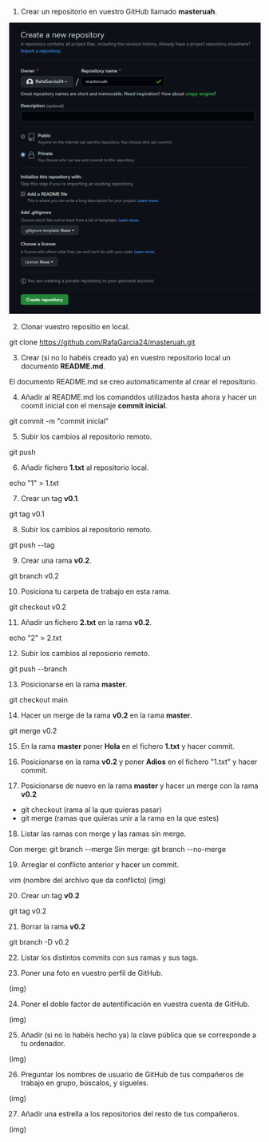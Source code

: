 1. Crear un repositorio en vuestro GitHub llamado **masteruah**.

<img src="./img/1.png">

2. Clonar vuestro repositio en local.

git clone https://github.com/RafaGarcia24/masteruah.git

3. Crear (si no lo habéis creado ya) en vuestro repositorio local
  un documento **README.md**. 
 
El documento README.md se creo automaticamente al crear el repositorio.

4. Añadir al README.md los comanddos utilizados hasta ahora
  y hacer un coomit inicial con el mensaje **commit inicial**.
  
git commit -m "commit inicial"

5. Subir los cambios al repositorio remoto.

git push

6. Añadir fichero **1.txt** al repositorio local.

echo "1" > 1.txt

7. Crear un tag **v0.1**.
  
git tag v0.1

8. Subir los cambios al repositorio remoto.

git push --tag

9. Crear una rama **v0.2**.

git branch v0.2

10. Posiciona tu carpeta de trabajo en esta rama.

git checkout v0.2

11. Añadir un fichero **2.txt** en la rama **v0.2**.

echo "2" > 2.txt

12. Subir los cambios al reposiorio remoto.

git push --branch

13. Posicionarse en la rama **master**.

git checkout main

14. Hacer un merge de la rama **v0.2** en la rama **master**.

git merge v0.2

15. En la rama **master** poner **Hola** en el fichero **1.txt** y hacer commit.

16. Posicionarse en la rama **v0.2** y poner **Adios** en el fichero "1.txt" y hacer commit.

17. Posicionarse de nuevo en la rama **master** y hacer un merge con la rama **v0.2**

+ git checkout (rama al la que quieras pasar)
+ git merge (ramas que quieras unir a la rama en la que estes)

18. Listar las ramas con merge y las ramas sin merge.

Con merge: git branch --merge
Sin merge: git branch --no-merge

19. Arreglar el conflicto anterior y hacer un commit.

vim (nombre del archivo que da conflicto)
(img)

20. Crear un tag **v0.2**

git tag v0.2

21. Borrar la rama **v0.2**

git branch -D v0.2

22. Listar los distintos commits con sus ramas y sus tags.



23. Poner una foto en vuestro perfil de GitHub.

(img)

24. Poner el doble factor de autentificación en vuestra cuenta de GitHub.

(img)

25. Añadir (si no lo habéis hecho ya) la clave pública que se corresponde a tu ordenador.

(img)

26. Preguntar los nombres de usuario de GitHub de tus compañeros de trabajo en grupo, búscalos, y sigueles.

(img)

27. Añadir una estrella a los repositorios del resto de tus compañeros.

(img)

